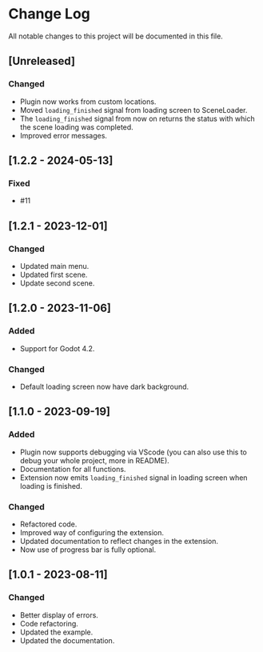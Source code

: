 # Change Log

All notable changes to this project will be documented in this file.

## [Unreleased]

### Changed

- Plugin now works from custom locations.
- Moved `loading_finished` signal from loading screen to SceneLoader.
- The `loading_finished` signal from now on returns the status
with which the scene loading was completed.
- Improved error messages.

## [1.2.2 - 2024-05-13]

### Fixed

-   #11

## [1.2.1 - 2023-12-01]

### Changed

-   Updated main menu.
-   Updated first scene.
-   Update second scene.

## [1.2.0 - 2023-11-06]

### Added

-   Support for Godot 4.2.

### Changed

-   Default loading screen now have dark background.

## [1.1.0 - 2023-09-19]

### Added

-   Plugin now supports debugging via VScode (you can also use this to debug your whole project, more in README).
-   Documentation for all functions.
-   Extension now emits `loading_finished` signal in loading screen when loading is finished.

### Changed

-   Refactored code.
-   Improved way of configuring the extension.
-   Updated documentation to reflect changes in the extension.
-   Now use of progress bar is fully optional.

## [1.0.1 - 2023-08-11]

### Changed

-   Better display of errors.
-   Code refactoring.
-   Updated the example.
-   Updated the documentation.
